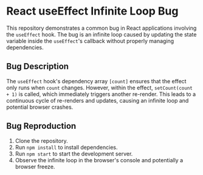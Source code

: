 # React useEffect Infinite Loop Bug

This repository demonstrates a common bug in React applications involving the `useEffect` hook. The bug is an infinite loop caused by updating the state variable inside the `useEffect`'s callback without properly managing dependencies.

## Bug Description
The `useEffect` hook's dependency array `[count]` ensures that the effect only runs when `count` changes. However, within the effect, `setCount(count + 1)` is called, which immediately triggers another re-render. This leads to a continuous cycle of re-renders and updates, causing an infinite loop and potential browser crashes.

## Bug Reproduction
1. Clone the repository.
2. Run `npm install` to install dependencies.
3. Run `npm start` to start the development server.
4. Observe the infinite loop in the browser's console and potentially a browser freeze.